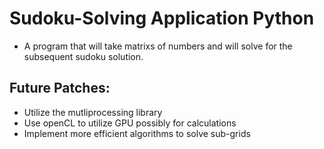 # Sudoku-Solving Application Python

* A program that will take matrixs of numbers and will solve for the subsequent sudoku solution. 

## Future Patches:

* Utilize the mutliprocessing library 
* Use openCL to utilize GPU possibly for calculations
* Implement more efficient algorithms to solve sub-grids 

